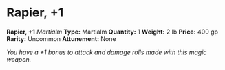 # Rapier, +1

**Rapier, +1**
_Martialm_
**Type:** Martialm
**Quantity:** 1
**Weight:** 2 lb
**Price:** 400 gp
**Rarity:** Uncommon
**Attunement:** None

*You have a +1 bonus to attack and damage rolls made with this magic weapon.*